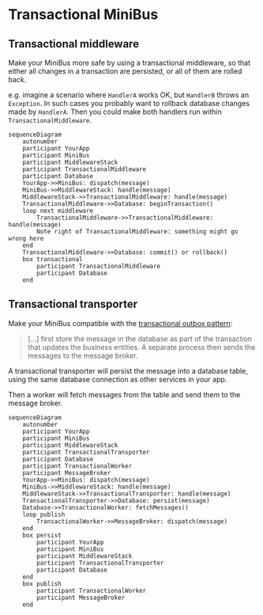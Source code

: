 # Transactional MiniBus

## Transactional middleware

Make your MiniBus more safe by using a transactional middleware, so that either
all changes in a transaction are persisted, or all of them are rolled back.

e.g. imagine a scenario where `HandlerA` works OK, but `HandlerB` throws an
`Exception`. In such cases you probably want to rollback database changes
made by `HandlerA`. Then you could make both handlers run within
`TransactionalMiddleware`.

```mermaid
sequenceDiagram
    autonumber
    participant YourApp
    participant MiniBus
    participant MiddlewareStack
    participant TransactionalMiddleware
    participant Database
    YourApp->>MiniBus: dispatch(message)
    MiniBus->>MiddlewareStack: handle(message)
    MiddlewareStack->>TransactionalMiddleware: handle(message)
    TransactionalMiddleware->>Database: beginTransaction()
    loop next middleware 
        TransactionalMiddleware->>TransactionalMiddleware: handle(message)
        Note right of TransactionalMiddleware: something might go wrong here
    end
    TransactionalMiddleware->>Database: commit() or rollback()
    box transactional
        participant TransactionalMiddleware
        participant Database
    end
```

## Transactional transporter

Make your MiniBus compatible with the [transactional outbox pattern][1]:

> [...]  first store the message in the database as part of the transaction that
> updates the business entities. A separate process then sends the messages to the message broker.

A transactional transporter will persist the message into a database table,
using the same database connection as other services in your app.

Then a worker will fetch messages from the table and send them to the message
broker.

```mermaid
sequenceDiagram
    autonumber
    participant YourApp
    participant MiniBus
    participant MiddlewareStack
    participant TransactionalTransporter
    participant Database
    participant TransactionalWorker
    participant MessageBroker
    YourApp->>MiniBus: dispatch(message)
    MiniBus->>MiddlewareStack: handle(message)
    MiddlewareStack->>TransactionalTransporter: handle(message)
    TransactionalTransporter->>Database: persist(message)
    Database->>TransactionalWorker: fetchMessages()
    loop publish
        TransactionalWorker->>MessageBroker: dispatch(message)
    end
    box persist
        participant YourApp
        participant MiniBus
        participant MiddlewareStack
        participant TransactionalTransporter
        participant Database
    end
    box publish
        participant TransactionalWorker
        participant MessageBroker
    end
```

[1]: https://microservices.io/patterns/data/transactional-outbox.html
